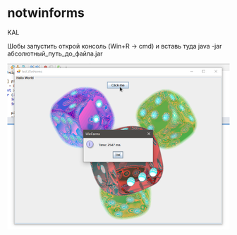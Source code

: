 # notwinforms
KAL


Шобы запустить открой консоль (Win+R -> cmd) и вставь туда java -jar абсолютный_путь_до_файла.jar

![alt text](Screenshot_3.png "Preview")
